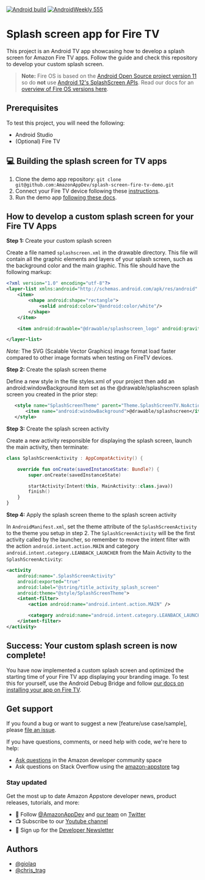 [![Android build](https://github.com/AmazonAppDev/splash-screen-fire-tv-demo/actions/workflows/android.yml/badge.svg)](https://github.com/AmazonAppDev/splash-screen-fire-tv-demo/actions/workflows/android.yml)
[![AndroidWeekly 555](https://androidweekly.net/issues/issue-555/badge)](https://androidweekly.net/issues/issue-555)
# Splash screen app for Fire TV  

This project is an Android TV app showcasing how to develop a splash screen for Amazon Fire TV apps. Follow the guide and check this repository to develop your custom splash screen.

> **Note:** Fire OS is based on the [Android Open Source project version 11](https://source.android.com/docs/setup/about/android-11-release) so do **not** use [Android 12's SplashScreen APIs](https://developer.android.com/develop/ui/views/launch/splash-screen). Read our docs for an [overview of Fire OS versions here](https://developer.amazon.com/docs/fire-tv/fire-os-overview.html).

## Prerequisites

To test this project, you will need the following:
- Android Studio
- (Optional) Fire TV 

## 💻 Building the splash screen for TV apps

1. Clone the demo app repository:
`git clone git@github.com:AmazonAppDev/splash-screen-fire-tv-demo.git`
2. Connect your Fire TV device following these [instructions](https://developer.amazon.com/docs/fire-tv/connecting-adb-to-device.html).
3. Run the demo app [following these docs](https://developer.amazon.com/docs/fire-tv/installing-and-running-your-app.html).

## How to develop a custom splash screen for your Fire TV Apps

**Step 1:** Create your custom splash screen

Create a file named `splashscreen.xml` in the drawable directory. This file will contain all the graphic elements and layers of your splash screen, such as the background color and the main graphic. This file should have the following markup:

```xml
<?xml version="1.0" encoding="utf-8"?>
<layer-list xmlns:android="http://schemas.android.com/apk/res/android" android:opacity="opaque">
    <item>
        <shape android:shape="rectangle">
            <solid android:color="@android:color/white"/>
        </shape>
    </item>

    <item android:drawable="@drawable/splashscreen_logo" android:gravity="center"/>

</layer-list>
```

*Note:* The SVG (Scalable Vector Graphics) image format load faster compared to other image formats when testing on FireTV devices.

**Step 2:** Create the splash screen theme

Define a new style in the file styles.xml of your project then add an android:windowBackground item set as the @drawable/splashscreen splash screen you created in the prior step:

 ```xml
    <style name="SplashScreenTheme" parent="Theme.SplashScreenTV.NoActionBar">
        <item name="android:windowBackground">@drawable/splashscreen</item>
    </style>
```

**Step 3:** Create the splash screen activity

Create a new activity responsible for displaying the splash screen, launch the main activity, then terminate:

```kotlin
class SplashScreenActivity : AppCompatActivity() {

    override fun onCreate(savedInstanceState: Bundle?) {
        super.onCreate(savedInstanceState)

        startActivity(Intent(this, MainActivity::class.java))
        finish()
    }
}
```
**Step 4:** Apply the splash screen theme to the splash screen activity

In `AndroidManifest.xml`, set the theme attribute of the `SplashScreenActivity` to the theme you setup in step 2. The `SplashScreenActivity` will be the first activity called by the launcher, so remember to move the intent filter with the action `android.intent.action.MAIN` and category `android.intent.category.LEANBACK_LAUNCHER` from the Main Activity to the `SplashScreenActivity`:

```xml
<activity
    android:name=".SplashScreenActivity"
    android:exported="true"
    android:label="@string/title_activity_splash_screen"
    android:theme="@style/SplashScreenTheme">
    <intent-filter>
        <action android:name="android.intent.action.MAIN" />

        <category android:name="android.intent.category.LEANBACK_LAUNCHER" />
    </intent-filter>
</activity>
```

## Success: Your custom splash screen is now complete!

You have now implemented a custom splash screen and optimized the starting time of your Fire TV app displaying your branding image. To test this for yourself, use the Android Debug Bridge and follow [our docs on installing your app on Fire TV](https://developer.amazon.com/docs/fire-tv/installing-and-running-your-app.html).

## Get support

If you found a bug or want to suggest a new [feature/use case/sample], please [file an issue](../../issues).

If you have questions, comments, or need help with code, we're here to help:
- [Ask questions](https://community.amazondeveloper.com/c/amazon-appstore/appstore-questions/20) in the Amazon developer community space
- Ask questions on Stack Overflow using the [amazon-appstore](https://stackoverflow.com/questions/tagged/amazon-appstore) tag


### Stay updated
Get the most up to date Amazon Appstore developer news, product releases, tutorials, and more:

* 📣 Follow [@AmazonAppDev](https://twitter.com/AmazonAppDev) and [our team](https://twitter.com/i/lists/1580293569897984000) on [Twitter](https://twitter.com/AmazonAppDev)
* 📺 Subscribe to our [Youtube channel](https://www.youtube.com/amazonappstoredevelopers)
* 📧 Sign up for the [Developer Newsletter](https://m.amazonappservices.com/devto-newsletter-subscribe)



## Authors

- [@giolaq](https://twitter.com/giolaq)
- [@chris_trag](https://twitter.com/chris_trag)
